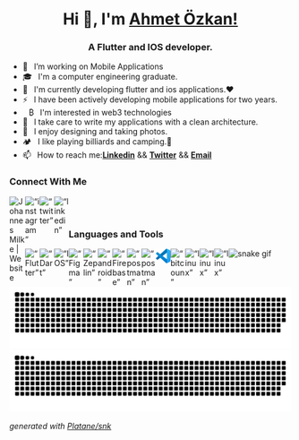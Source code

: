 
<h1 align="center"> Hi 👋, I'm <a href="https://www.linkedin.com/in/ahmetozkanio">Ahmet Özkan!</a></h1>
<h3 align="center">A Flutter and IOS developer.</h3>


- 🔭 &ensp;I’m working on Mobile Applications 
- 🎓 &ensp;I'm a computer engineering graduate.
- 📱 &ensp;I'm currently developing flutter and ios applications.❤️ 
- ⚡ &ensp;I have been actively developing mobile applications for two years.
- &ensp; ₿ &ensp;I'm interested in web3 technologies
- 🌱 &ensp;I take care to write my applications with a clean architecture.
- 📸 &ensp;I enjoy designing and taking photos.
- 🏕️ &ensp;I like playing billiards and camping.🤟
- 📫 &ensp;How to reach me:[**Linkedin**][linkedin] && [**Twitter**][twitter] && [**Email**][email]

### Connect With Me

[<img align="left" alt="Johannes Milke | Website" width="28px" src="https://firebasestorage.googleapis.com/v0/b/web-johannesmilke.appspot.com/o/other%2Fsocial%2Fwebsite.png?alt=media" />][website]
[<img align="left" alt=“instagram” width="26px" src="https://www.vectorlogo.zone/logos/instagram/instagram-icon.svg" />][instagram]
[<img align="left" alt=“twitter” width="26px" src="https://www.vectorlogo.zone/logos/twitter/twitter-tile.svg" />][twitter]
[<img align="left" alt=“linkedin” width="26px" src="https://www.vectorlogo.zone/logos/linkedin/linkedin-tile.svg" />][linkedin]


<br />
<br />

### Languages and Tools
[<img align="left" alt=“Flutter” width="26px" src="https://www.vectorlogo.zone/logos/flutterio/flutterio-icon.svg" />][linkedin]
[<img align="left" alt=“Dart” width="26px"  src="https://www.vectorlogo.zone/logos/dartlang/dartlang-icon.svg" />][linkedin]
[<img align="left" alt=“IOS” width="26px" src="https://www.vectorlogo.zone/logos/swift/swift-icon.svg" />][linkedin]
[<img align="left" alt=“Figma” width="26px" src="https://www.vectorlogo.zone/logos/figma/figma-icon.svg" />][linkedin]
[<img align="left" alt=“Zeplin” width="26px" src="https://www.vectorlogo.zone/logos/zeplinio/zeplinio-icon.svg" />][linkedin]
[<img align="left" alt=“android” width="26px" src="https://www.vectorlogo.zone/logos/android/android-icon.svg" />][linkedin]
[<img align="left" alt=“Firebase” width="26px" src="https://www.vectorlogo.zone/logos/firebase/firebase-icon.svg" />][linkedin]
[<img align="left" alt=“postman” width="26px" src="https://www.vectorlogo.zone/logos/djangoproject/djangoproject-icon.svg" />][linkedin]
[<img align="left" alt=“postman” width="26px" src="https://www.vectorlogo.zone/logos/getpostman/getpostman-icon.svg" />][linkedin]
[<img align="left" alt=“Github” width="26px" src="https://raw.githubusercontent.com/github/explore/80688e429a7d4ef2fca1e82350fe8e3517d3494d/topics/visual-studio-code/visual-studio-code.png" />][linkedin]
[<img align="left" alt=“bitcoun” width="26px" src="https://www.vectorlogo.zone/logos/bitcoin/bitcoin-icon.svg" />][linkedin]
[<img align="left" alt=“linux” width="26px" src="https://www.vectorlogo.zone/logos/linux/linux-icon.svg" />][linkedin]
[<img align="left" alt=“linux” width="26px" src="https://www.vectorlogo.zone/logos/duckduckgo/duckduckgo-icon.svg" />][linkedin]
[<img align="left" alt=“linux” width="26px" src="https://www.vectorlogo.zone/logos/brave/brave-icon.svg" />][linkedin]

![snake gif](https://github.com/ahmetozkanio/ahmetozkanio/blob/output/github-contribution-grid-snake.gif)
![github contribution grid snake animation](https://raw.githubusercontent.com/ahmetozkanio/ahmetozkanio/output/github-contribution-grid-snake-dark.svg#gh-dark-mode-only)![github contribution grid snake animation](https://raw.githubusercontent.com/ahmetozkanio/ahmetozkanio/output/github-contribution-grid-snake.svg#gh-light-mode-only)


_generated with [Platane/snk](https://github.com/Platane/snk)_

[website]: https://ahmetozkanio.github.io
[twitter]: https://twitter.com/intent/follow?original_referer=https%3A%2F%2Fgithub.com%2Fahmetozkanio&screen_name=ahmetozkanio
[linkedin]: https://linkedin.com/in/ahmetozkanio
[github]: https://github.com/ahmetozkanio
[instagram]: https://www.instagram.com/ahmetozkanio
[medium]: https://medium.com/@ahmetozkanio
[email]: mailto:ahmetozkanio@yahoo.com
